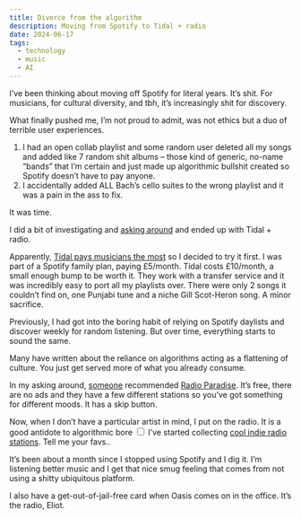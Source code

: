 ```yaml
---
title: Divorce from the algorithm
description: Moving from Spotify to Tidal + radio
date: 2024-06-17
tags:
  - technology
  - music
  - AI
---
```


I’ve been thinking about moving off Spotify for literal years. It’s shit. For musicians, for cultural diversity, and tbh, it’s increasingly shit for discovery. 

What finally pushed me, I’m not proud to admit, was not ethics but a duo of terrible user experiences. 

1. I had an open collab playlist and some random user deleted all my songs and added like 7 random shit albums – those kind of generic, no-name “bands” that I’m certain and just made up algorithmic bullshit created so Spotify doesn’t have to pay anyone.
2. I accidentally added ALL Bach’s cello suites to the wrong playlist and it was a pain in the ass to fix. 

It was time.

I did a bit of investigating and [asking around](https://bsky.app/profile/soniaturcotte.bsky.social/post/3ksgw2hraok2h) and ended up with Tidal + radio. 

Apparently, [Tidal pays musicians the most](https://faroutmagazine.co.uk/which-streaming-platform-pays-musicians-most/) so I decided to try it first. I was part of a Spotify family plan, paying £5/month. Tidal costs £10/month, a small enough bump to be worth it. They work with a transfer service and it was incredibly easy to port all my playlists over. There were only 2 songs it couldn’t find on, one Punjabi tune and a niche Gill Scot-Heron song. A minor sacrifice. 

Previously, I had got into the boring habit of relying on Spotify daylists and discover weekly for random listening. But over time, everything starts to sound the same. 

Many have written about the reliance on algorithms acting as a flattening of culture. You just get served more of what you already consume. 

In my asking around, [someone](https://bsky.app/profile/whitingx.bsky.social/post/3ksgy4t4yr32b) recommended [Radio Paradise](https://radioparadise.com/). It’s free, there are no ads and they have a few different stations so you’ve got something for different moods. It has a skip button.

Now, when I don’t have a particular artist in mind, I put on the radio. It is a good antidote to algorithmic bore<label for="sn-radio" class="margin-toggle sidenote-number"></label>
<input type="checkbox" id="sn-radio" class="margin-toggle"/>
<span class="sidenote">I’ve started collecting <a href="https://www.windytan.com/2012/11/the-sound-of-dialup-pictured.html">cool indie radio stations</a>. Tell me your favs.</span>.

It’s been about a month since I stopped using Spotify and I dig it. I’m listening better music and I get that nice smug feeling that comes from not using a shitty ubiquitous platform. 

I also have a get-out-of-jail-free card when Oasis comes on in the office. It’s the radio, Eliot.